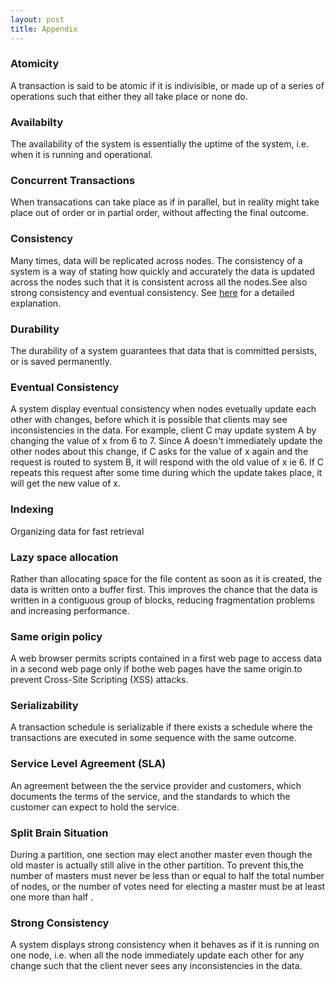 ```yaml
---
layout: post
title: Appendix
---
```


### Atomicity 
A transaction is said to be atomic if it is indivisible, or made up of a series of operations such that either they all take place or none do.

### Availabilty 
The availability of the system is essentially the uptime of the system, i.e. when it is running and operational. 

### Concurrent Transactions
When transacations can take place as if in parallel, but in reality might take place out of order or in partial order, without affecting the final outcome.

### Consistency
Many times, data will be replicated across nodes. The consistency of a system is a way of stating how quickly and accurately the data is updated across the nodes such that it is consistent across all the nodes.See also strong consistency and eventual consistency.
See [here](https://mwhittaker.github.io/consistency_in_distributed_systems/1_baseball.html) for a detailed explanation.

### Durability
The durability of a system guarantees that data that is committed persists, or is saved permanently.

### Eventual Consistency
A system display eventual consistency when nodes evetually update each other with changes, before which it is possible that clients may see inconsistencies in the data. For example, client C may update system A by changing the value of x from 6 to 7. Since A doesn't immediately update the other nodes about this change, if C asks for the value of x again and the request is routed to system B, it will respond with the old value of x ie 6. If C repeats this request after some time during which the update takes place, it will get the new value of x.

### Indexing
Organizing data for fast retrieval

### Lazy space allocation
Rather than allocating space for the file content as soon as it is created, the data is written onto a buffer first. This improves the chance that the data is written in a contiguous group of blocks, reducing fragmentation problems and increasing performance. 

### Same origin policy 
A web browser permits scripts contained in a first web page to access data in a second web page only if bothe web pages have the same origin.to prevent Cross-Site Scripting (XSS) attacks.
### Serializability 
A transaction schedule is serializable if there exists a schedule where the transactions are executed in some sequence with the same outcome.

### Service Level Agreement (SLA)

An agreement between the the service provider and customers, which documents the terms of the service, and the standards to which the customer can expect to hold the service. 

### Split Brain Situation
During a partition, one section may elect another master even though the old master is actually still alive
in the other partition. To prevent this,the number of masters must never be less than or equal to half the 
total number of nodes, or the number of votes need for electing a master must be at least one more than half .

### Strong Consistency
A system displays strong consistency when it behaves as if it is running on one node, i.e. when all the node immediately update each other for any change such that the client never sees any inconsistencies in the data.
